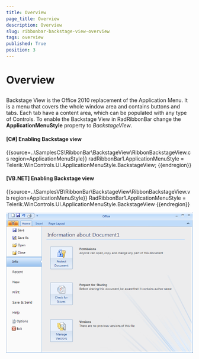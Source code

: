 ```yaml
---
title: Overview
page_title: Overview
description: Overview
slug: ribbonbar-backstage-view-overview
tags: overview
published: True
position: 3
---
```


# Overview



## 

Backstage View is the Office 2010 replacement of the Application Menu. It is a menu that covers the whole window area and contains buttons and tabs.
          Each tab have a content area, which can be populated with any type of Controls.
          To enable the Backstage View in RadRibbonBar change the __ApplicationMenuStyle__ property to *BackstageView*.
        

#### __[C#] Enabling Backstage view__

{{source=..\SamplesCS\RibbonBar\BackstageView\RibbonBackstageView.cs region=ApplicationMenuStyle}}
	            radRibbonBar1.ApplicationMenuStyle = Telerik.WinControls.UI.ApplicationMenuStyle.BackstageView;
	{{endregion}}



#### __[VB.NET] Enabling Backstage view__

{{source=..\SamplesVB\RibbonBar\BackstageView\RibbonBackstageView.vb region=ApplicationMenuStyle}}
	        RadRibbonBar1.ApplicationMenuStyle = Telerik.WinControls.UI.ApplicationMenuStyle.BackstageView
	{{endregion}}

![ribbonbar-backstage-view-overview 001](images/ribbonbar-backstage-view-overview001.png)
